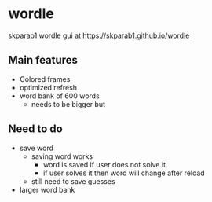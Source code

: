 # wordle
skparab1 wordle gui at https://skparab1.github.io/wordle

## Main features
- Colored frames
- optimized refresh
- word bank of 600 words
  - needs to be bigger but

## Need to do
- save word
  - saving word works
    - word is saved if user does not solve it
    - if user solves it then word will change after reload
  - still need to save guesses
- larger word bank
